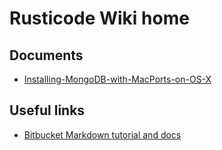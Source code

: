 
# Rusticode Wiki home

## Documents

 - [Installing-MongoDB-with-MacPorts-on-OS-X](Installing-MongoDB-with-MacPorts-on-OS-X.md)

## Useful links 

 - [Bitbucket Markdown tutorial and docs](https://bitbucket.org/tutorials/markdowndemo/)



